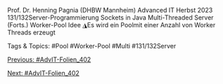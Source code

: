 Prof. Dr. Henning Pagnia (DHBW Mannheim) Advanced IT Herbst 2023 131/132Server-Programmierung Sockets in Java
Multi-Threaded Server (Forts.)
Worker-Pool
Idee
◮Es wird ein Poolmit einer Anzahl von Worker Threads erzeugt

   Tags & Topics:
   #Pool
   #Worker-Pool
   #Multi
   #131/132Server

[Previous: #AdvIT-Folien_402](AdvIT-Folien_402.md)

[Next: #AdvIT-Folien_402](AdvIT-Folien_402.md)